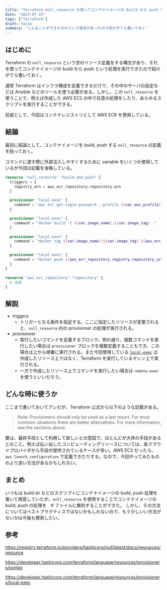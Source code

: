 ```yaml
---
title: "Terraform null_resource を使ってコンテナイメージの build から push を行う"
date: "2023-07-15"
tags: ["Terraform"]
draft: false
summary: "こんなことができたのかという発見があったので紹介がてら書いておく"
---
```


## はじめに

Terraform の `null_resource` という空のリソース定義をする構文があり、それを使ってコンテナイメージの build から push という処理を実行できたので紹介がてら書いておく。

通常 Terraform はインフラ構成を定義できるだけで、その中のサーバの設定などは Ansible などのツールを使う必要がある。しかし、この `null_resource` を使うことで、例えば作成した AWS EC2 の中で任意の処理をしたり、あらゆるスクリプトを実行することができる。

前提として、今回はコンテナレジストリとして AWS ECR を使用している。

## 結論

最初に結論として、コンテナイメージを build, push する `null_resource` の定義を貼っておく。

コマンドに渡す際に外部注入しやすくするために variable をいくつか使用しているが今回は記載を省略している。

```tf
resource "null_resource" "build_and_push" {
  triggers = {
    registry_arn = aws_ecr_repository.repository.arn
  }

  provisioner "local-exec" {
    command = "aws ecr get-login-password --profile ${var.aws_profile} | docker login -u AWS --password-stdin ${aws_ecr_repository.repository.repository_url}"
  }

  provisioner "local-exec" {
    command = "docker build -t ${var.image_name}:${var.image_tag} ."
  }

  provisioner "local-exec" {
    command = "docker tag ${var.image_name}:${var.image_tag} ${aws_ecr_repository.repository.repository_url}"
  }

  provisioner "local-exec" {
    command = "docker push ${aws_ecr_repository.registry.repository_url}"
  }
}

resource "aws_ecr_repository" "repository" {
  # 省略
}
```

## 解説

- triggers
  - トリガーとなる条件を指定する。ここに指定したリソースが変更されると、`null_resource` 内の provisioner の処理が実行される。
- provisioner
  - 実行したいコマンドを定義するブロック。例の通り、複数コマンドを実行したい場合は `provisioner` ブロックを複数定義することもでき、この場合は上から順番に実行される。また今回使用している [`local-exec`](https://developer.hashicorp.com/terraform/language/resources/provisioners/local-exec) は作成したリソース上ではなく、Terraform を実行しているマシン上で実行される。
  - 一方で作成したリソース上でコマンドを実行したい場合は `remote-exec` を使うといいだろう。

## どんな時に使うか

ここまで書いておいてアレだが、Terraform 公式から以下のような記載がある。

> Note: Provisioners should only be used as a last resort. For most common situations there are better alternatives. For more information, see the sections above.

要は、最終手段として利用して欲しいとの意図で、ほとんどが大体の手段があるとのこと。例えば払い出したコンピューティングリソースについては、各クラウドプロバイダから手段が提供されているケースが多い。AWS EC2 だったら、`aws_launch_configuration` で定義できたりする。なので、今回やってみたもののより良い方法があるかもしれない。

## まとめ

いつもは build.sh などのスクリプトにコンテナイメージの build, push 処理を書いて用意していたが、`null_resource` を使用することでコンテナイメージの build, push の処理を　tf ファイルに集約することができた。
しかし、その方法についてはベストプラクティスではないかもしれないので、もう少しいい方法がないかは今後も模索したい。

## 参考

https://registry.terraform.io/providers/hashicorp/null/latest/docs/resources/resource

https://developer.hashicorp.com/terraform/language/resources/provisioners/syntax

https://developer.hashicorp.com/terraform/language/resources/provisioners/local-exec
